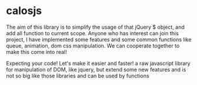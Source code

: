 # calosjs
The aim of this library is to simplify the usage of that jQuery $ object, and add all function to current scope.
Anyone who has interest can join this project, I have implemented some features and some common functions like queue, animation,
dom css manipulation. We can cooperate together to make this come into real!

Expecting your code!
Let's make it easier and faster!
a raw javascript library for manipulation of DOM, like jquery, but extend some new features and is not so big like those libraries and can be used by functions
